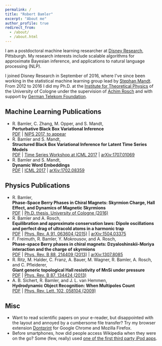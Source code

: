 ```yaml
---
permalink: /
title: "Robert Bamler"
excerpt: "About me"
author_profile: true
redirect_from:
  - /about/
  - /about.html
---
```


I am a postdoctoral machine learning researcher at [Disney Research](https://disneyresearch.com), Pittsburgh.
My research interests include scalable algorithms for approximate Bayesian inference, and applications to natural language processing (NLP).

I joined Disney Research in September of 2016, where I've since been working in the statistical machine learning group lead by [Stephan Mandt](http://stephanmandt.com).
From 2012 to 2016 I did my Ph.D. at the [Institute for Theoretical Physics](http://www.thp.uni-koeln.de/) of the University of Cologne under the supervision of [Achim Rosch](http://www.thp.uni-koeln.de/rosch/A_Rosch.html) and with support by [German Telekom Foundation](https://www.telekom-stiftung.de/en).


## Machine Learning Publications

* R. Bamler, C. Zhang, M. Opper, and S. Mandt,  
  **Perturbative Black Box Variational Inference**  
  [PDF](files/bamler-pvi-nips-2017.pdf)
  | [NIPS 2017, to appear](https://nips.cc/Conferences/2017/AcceptedPapersInitial)
  <!-- | [arXiv:TODO](http://arxiv.org/abs/TODO) -->
* R. Bamler and S. Mandt,  
  **Structured Black Box Variational Inference for Latent Time Series Models**  
  [PDF](files/bamler-structured-bbvi-tsw-2017.pdf)
  | [Time Series Workshop at ICML 2017](http://roseyu.com/time-series-workshop/#papers)
  | [arXiv:1707.01069](http://arxiv.org/abs/1707.01069)
* R. Bamler and S. Mandt,  
  **Dynamic Word Embeddings**  
  [PDF](files/bamler-dynamic-word-embeddings-icml-2017.pdf)
  | [ICML 2017](http://proceedings.mlr.press/v70/bamler17a.html)
  | [arXiv:1702.08359](http://arxiv.org/abs/1702.08359)



## Physics Publications

* R. Bamler,  
  **Phase-Space Berry Phases in Chiral Magnets: Skyrmion Charge, Hall Effect, and Dynamics of Magnetic Skyrmions**  
  [PDF](files/thesis-robert-bamler.pdf)
  | [Ph.D. thesis, University of Cologne (2016)](http://kups.ub.uni-koeln.de/6916/)
* R. Bamler and A. Rosch,  
  **Equilibration and approximate conservation laws: Dipole oscillations and perfect drag of ultracold atoms in a harmonic trap**  
  [PDF](files/bamler-equilibration-pra-2015.pdf)
  | [Phys. Rev. A 91, 063604 (2015)](http://journals.aps.org/pra/abstract/10.1103/PhysRevA.91.063604)
  | [arXiv:1504.03375](http://arxiv.org/abs/1504.03375)
* F. Freimuth, R. Bamler, Y. Mokrousov, and A. Rosch,  
  **Phase-space Berry phases in chiral magnets: Dzyaloshinskii-Moriya interaction and the charge of skyrmions**  
  [PDF](files/freimuth-skyrmion-charge-prb-2013.pdf)
  | [Phys. Rev. B 88, 214409 (2013)](http://prb.aps.org/abstract/PRB/v88/i21/e214409)
  | [arXiv:1307.8085](http://arxiv.org/abs/1307.8085)
* R. Ritz, M. Halder, C. Franz, A. Bauer, M. Wagner, R. Bamler, A. Rosch, and C. Pfleiderer,  
  **Giant generic topological Hall resistivity of MnSi under pressure**  
  [PDF](files/ritz-giant-prb-2013.pdf)
  | [Phys. Rev. B 87, 134424 (2013)](http://prb.aps.org/abstract/PRB/v87/i13/e134424)
* A. B. Sichert, R. Bamler, and J. L. van Hemmen,  
  **Hydrodynamic Object Recognition: When Multipoles Count**  
  [PDF](files/sichert-multipoles-prl-2009.pdf)
  | [Phys. Rev. Lett. 102, 058104 (2009)](http://prl.aps.org/abstract/PRL/v102/i5/e058104)


## Misc

* Want to read scientific papers on your e-reader, but disappointed with the layout and annoyed by a cumbersome file transfer?
  Try my browser extension [Dontprint](http://dontprint.net) for Google Chrome and Mozilla Firefox.
* Before smartphones, how did people access Wikipedia when they were on the go?
  Some (few, really) used [one of the first third party iPod apps](http://encyclopodia.sourceforge.net/).
